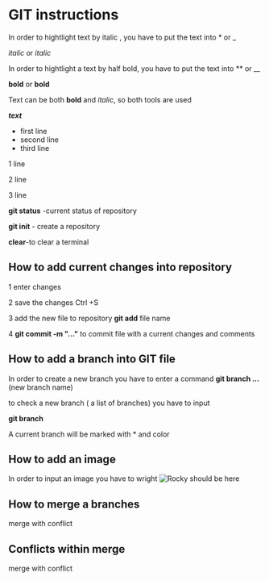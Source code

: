 # GIT instructions

In order to hightlight text by italic , you have to put the text into * or _

 *italic* or _italic_

In order to hightlight a text by half bold, you have to put the text into ** or __ 

**bold** or __bold__

Text can be both __bold__ and *italic*, so both tools are used

__*text*__

* first line
* second line
* third line

 1 line

 2 line

 3 line

 **git status** -current status of repository

 **git init** - create a repository

 **clear**-to clear a terminal 

 ## How to add current changes into repository

 1 enter changes

 2 save the changes Ctrl +S 

 3 add the new file to repository **git add** file name

 4 **git commit -m "..."** to commit file with a current changes and comments
 
 ## How to add a branch into GIT file

 In order to create a new branch you have to enter a command
 **git branch ...** (new branch name)
 
 to check a new branch ( a list of branches) you have to input

**git branch** 

A current branch will be marked with * and color

 ## How to add an image 

 In order to input an image you have to wright
 ![Rocky should be here](Rocky.jpeg)

 ## How to merge a branches

merge with conflict 

 ## Conflicts within merge

merge with conflict 
